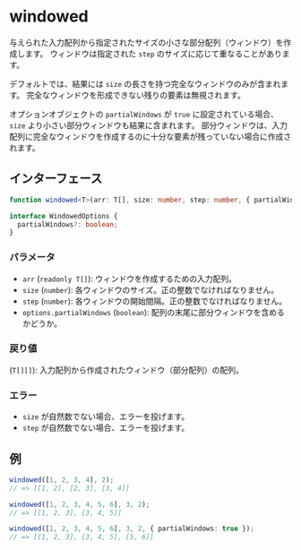 # windowed

与えられた入力配列から指定されたサイズの小さな部分配列（ウィンドウ）を作成します。
ウィンドウは指定された `step` のサイズに応じて重なることがあります。

デフォルトでは、結果には `size` の長さを持つ完全なウィンドウのみが含まれます。
完全なウィンドウを形成できない残りの要素は無視されます。

オプションオブジェクトの `partialWindows` が `true` に設定されている場合、`size` より小さい部分ウィンドウも結果に含まれます。
部分ウィンドウは、入力配列に完全なウィンドウを作成するのに十分な要素が残っていない場合に作成されます。

## インターフェース

```typescript
function windowed<T>(arr: T[], size: number, step: number, { partialWindows = false }: WindowedOptions): T[][];

interface WindowedOptions {
  partialWindows?: boolean;
}
```

### パラメータ

- `arr` (`readonly T[]`): ウィンドウを作成するための入力配列。
- `size` (`number`): 各ウィンドウのサイズ。正の整数でなければなりません。
- `step` (`number`): 各ウィンドウの開始間隔。正の整数でなければなりません。
- `options.partialWindows` (`boolean`): 配列の末尾に部分ウィンドウを含めるかどうか。

### 戻り値

(`T[][]`): 入力配列から作成されたウィンドウ（部分配列）の配列。

### エラー

- `size` が自然数でない場合、エラーを投げます。
- `step` が自然数でない場合、エラーを投げます。

## 例

```typescript
windowed([1, 2, 3, 4], 2);
// => [[1, 2], [2, 3], [3, 4]]

windowed([1, 2, 3, 4, 5, 6], 3, 2);
// => [[1, 2, 3], [3, 4, 5]]

windowed([1, 2, 3, 4, 5, 6], 3, 2, { partialWindows: true });
// => [[1, 2, 3], [3, 4, 5], [5, 6]]
```
